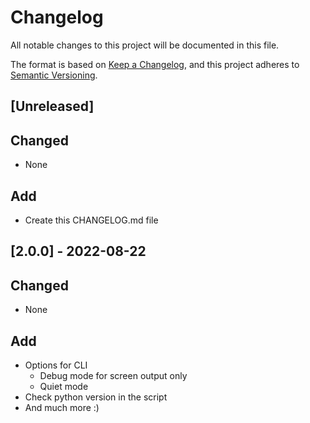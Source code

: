 # Changelog

All notable changes to this project will be documented in this file.

The format is based on [Keep a Changelog](https://keepachangelog.com/en/1.0.0/),
and this project adheres to [Semantic Versioning](https://semver.org/spec/v2.0.0.html).

## [Unreleased]

## Changed

- None

## Add

- Create this CHANGELOG.md file 

## [2.0.0] - 2022-08-22

## Changed

- None 

## Add

- Options for CLI
  - Debug mode for screen output only 
  - Quiet mode
- Check python version in the script
- And much more :)  